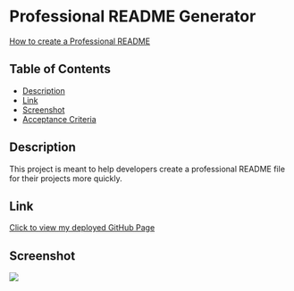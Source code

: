 # Professional README Generator

[How to create a Professional README](https://coding-boot-camp.github.io/full-stack/github/professional-readme-guide)

## Table of Contents
- [Description](#description)
- [Link](#link)
- [Screenshot](#screenshot)
- [Acceptance Criteria](#acceptance-criteria)

## Description
This project is meant to help developers create a professional README file for their projects more quickly.

## Link
[Click to view my deployed GitHub Page](https://maggiemcc.github.io/readme-generator)

## Screenshot
![](/assets/screenshot.png)